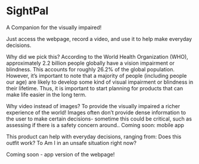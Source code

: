 # SightPal

 A Companion for the visually impaired!

Just access the webpage, record a video, and use it to help make everyday decisions. 


Why did we pick this?
According to the World Health Organization (WHO), approximately 2.2 billion people globally have a vision impairment or blindness. This accounts for roughly 26.2% of the global population. 
However, it’s important to note that a majority of people (including people our age) are likely to develop some kind of visual impairment or blindness in their lifetime. Thus, it is important to start planning for products that can make life easier in the long term. 



Why video instead of images?
To provide the visually impaired a richer experience of the world! Images often don’t provide dense information to the user to make certain decisions- sometime this could be critical, such as assessing if  there is a safety concern around..
Coming soon: mobile app 

This product can help with everyday decisions, ranging from:
Does this outfit work?
To
Am I in an unsafe situation right now?


Coming soon - app version of the webpage!
